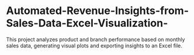 # Automated-Revenue-Insights-from-Sales-Data-Excel-Visualization-
This project analyzes product and branch performance based on monthly sales data, generating visual plots and exporting insights to an Excel file.
